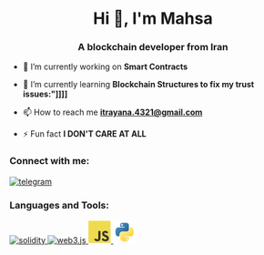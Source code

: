 <h1 align="center">Hi 👋, I'm Mahsa</h1>
<h3 align="center">A blockchain developer from Iran</h3>

- 🔭 I’m currently working on **Smart Contracts**

- 🌱 I’m currently learning **Blockchain Structures to fix my trust issues:"]]]]**

- 📫 How to reach me **itrayana.4321@gmail.com**

- ⚡ Fun fact **I DON'T CARE AT ALL**

<h3 align="left">Connect with me:</h3>
<p align="left">
<a href="https://t.me/R4yana" target="blank"><img align="center" src="https://upload.wikimedia.org/wikipedia/commons/thumb/8/83/Telegram_2019_Logo.svg/75px-Telegram_2019_Logo.svg.png" alt="telegram" height="40" width="40" /></a>
</p>
<h3 align="left">Languages and Tools:</h3>
<p align="left"> 
 <a href="https://soliditylang.org" target="_blank" rel="noreferrer"> <img
                        src="https://upload.wikimedia.org/wikipedia/commons/9/98/Solidity_logo.svg" alt="solidity" width="40"
                        height="40" /> </a>
<a href="https://web3js.org" target="_blank" rel="noreferrer"> <img src="https://seeklogo.com/images/W/web3js-logo-62DEE79B50-seeklogo.com.png" alt="web3.js" width="40" height="40"/> </a>
<a href="https://developer.mozilla.org/en-US/docs/Web/JavaScript](https://www.javascript.com/" target="_blank" rel="noreferrer"> <img src="https://raw.githubusercontent.com/devicons/devicon/master/icons/javascript/javascript-original.svg" alt="javascript" width="40" height="40"/> </a> 
<a href="https://www.python.org" target="_blank" rel="noreferrer"> <img src="https://raw.githubusercontent.com/devicons/devicon/master/icons/python/python-original.svg" alt="python" width="40" height="40"/> </a> </p>
 </p>

